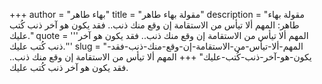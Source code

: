 +++
author = "بهاء طاهر"
title = "مقولة بهاء طاهر"
description = "مقولة بهاء طاهر: المهم ألا تيأس من الاستقامة إن وقع منك ذنب.. فقد يكون هو آخر ذنب كُتب عليك."
quote = '''المهم ألا تيأس من الاستقامة إن وقع منك ذنب.. فقد يكون هو آخر ذنب كُتب عليك.'''
slug = "المهم-ألا-تيأس-من-الاستقامة-إن-وقع-منك-ذنب-فقد-يكون-هو-آخر-ذنب-كُتب-عليك"
+++
المهم ألا تيأس من الاستقامة إن وقع منك ذنب.. فقد يكون هو آخر ذنب كُتب عليك.
